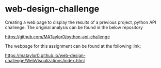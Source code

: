 # web-design-challenge

Creating a web page to display the results of a previous project, python API challenge. The original analysis can be found in the below repository

https://github.com/MATaylor0/python-api-challenge

The webpage for this assignment can be found at the following link;

https://mataylor0.github.io/web-design-challenge/WebVisualizations/index.html